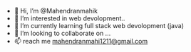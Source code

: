 - 👋 Hi, I’m @Mahendranmahik
- 👀 I’m interested in web devolopment..
- 🌱 I’m currently learning full stack web devolopment (java)
- 💞️ I’m looking to collaborate on ...
- 📫 reach me mahendranmahi1211@gmail.com

<!---
Mahendranmahik/Mahendranmahik is a ✨ special ✨ repository because its `README.md` (this file) appears on your GitHub profile.
You can click the Preview link to take a look at your changes.
--->
